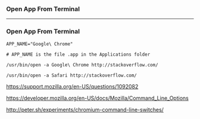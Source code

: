 ### Open App From Terminal

--------------------------------------------
### Open App From Terminal

```
APP_NAME="Google\ Chrome"

# APP_NAME is the file .app in the Applications folder

/usr/bin/open -a Google\ Chrome http://stackoverflow.com/

/usr/bin/open -a Safari http://stackoverflow.com/
```


https://support.mozilla.org/en-US/questions/1092082

https://developer.mozilla.org/en-US/docs/Mozilla/Command_Line_Options

http://peter.sh/experiments/chromium-command-line-switches/
